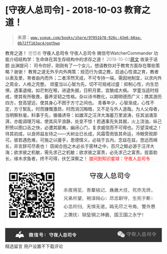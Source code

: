 # [守夜人总司令] - 2018-10-03 教育之道！

> 来源：[`www.yuque.com/books/share/97051b78-926c-43e6-b0aa-0b72ff163ac4/gqthwo`](https://www.yuque.com/books/share/97051b78-926c-43e6-b0aa-0b72ff163ac4/gqthwo)

<ne-p id="520f42f3293818f927861ebbd5b15da4_p_0" data-lake-id="520f42f3293818f927861ebbd5b15da4_p_0"><ne-text id="ufbad7351" style="color: rgb(51, 51, 51);">教育之道！</ne-text></ne-p> <ne-p id="afc3b1ad6e41811b3863b8f4336b5b99" data-lake-id="afc3b1ad6e41811b3863b8f4336b5b99"><ne-text id="u52f090b2" style="color: rgb(140, 140, 140);">觉悟者</ne-text> <ne-text id="u2f021c28" ne-fontsize="14">守夜人总司令</ne-text></ne-p> <ne-p id="35823c6b50a2ce53ddcd998caeb317e6" data-lake-id="35823c6b50a2ce53ddcd998caeb317e6"><ne-text id="u33258dee" ne-fontsize="14" ne-bold="true" style="color: rgb(51, 51, 51);">守夜人总司令</ne-text></ne-p> <ne-p id="5037274290ab8303dbf1513722ff137f" data-lake-id="5037274290ab8303dbf1513722ff137f"><ne-text id="ud896901b" ne-fontsize="14" style="color: rgb(51, 51, 51);">微信号</ne-text><ne-text id="u16267e84" ne-fontsize="14" style="color: rgb(51, 51, 51);">WatcherCommander</ne-text></ne-p> <ne-p id="9f7aa44d4e1e864610da2d1e6220be91" data-lake-id="9f7aa44d4e1e864610da2d1e6220be91"><ne-text id="u6e62c038" ne-fontsize="14" style="color: rgb(51, 51, 51);">功能介绍</ne-text><ne-text id="ua254084e" ne-fontsize="14" style="color: rgb(51, 51, 51);">结构学：生命体在其生存结构中的求存之道！</ne-text></ne-p> <ne-p id="481f99c5f059e57330d8e9cc2d3a543f" data-lake-id="481f99c5f059e57330d8e9cc2d3a543f"><ne-text id="ub6f9b7f6" style="color: rgb(140, 140, 140);">2018-10-03</ne-text>[<ne-text id="uf78737fa" ne-fontsize="14">原文</ne-text>](https://mp.weixin.qq.com/s?__biz=MzAxNDk1NjI2Mw==&mid=2247483932&idx=1&sn=6b810ad6e04eec3ed188da154477d6fb&chksm=9b8a2194acfda882acdd8236493ccaa582c298d14f25de943a2230c90a9707fe7d72d335bc7c&scene=27#wechat_redirect&cpage=483)</ne-p> <ne-p id="29093b036a745f5dee6fe39b78f28008" data-lake-id="29093b036a745f5dee6fe39b78f28008"><ne-text id="ufd961053" style="color: rgb(51, 51, 51);">收录于话题</ne-text></ne-p> <ne-p id="169ab107a4992c3b00a9eb624f5fa447" data-lake-id="169ab107a4992c3b00a9eb624f5fa447" ne-alignment="left"><ne-text id="u95a6cdd8" ne-fontsize="14" style="color: rgb(51, 51, 51);">出渊提问： 司令你好，刚刚有了一个女儿，想请教你对于教育方面存在哪些策略？谢谢！</ne-text></ne-p> <ne-p id="8e01892add91876a758b19a9ede9210a" data-lake-id="8e01892add91876a758b19a9ede9210a"><ne-text id="u1b4008d4" style="color: rgb(51, 51, 51);">教育之道无外乎内外两策：规范行为谓之教，启迪心性谓之育，教者以表及里，育者由内而外；二者浑然天成，不可专持一端，需因地制宜，以求内外之周全，人格之完整。</ne-text></ne-p> <ne-p id="be7cda83b9b4d751f40b41670fd28078" data-lake-id="be7cda83b9b4d751f40b41670fd28078"><ne-text id="uc87a4812" style="color: rgb(51, 51, 51);">顽童当以心智为先，切不可规戒过盛：抑制心性，内生恐惧，遇事退缩，如芒刺在喉，进退失据，日积月累，宜酿成大祸。 学童当适时规戒，使其有所敬畏，蓄养坚韧之性格。杂以诗书教化，以期明德而广义；携其游历四方，登高望远，使其身心不困于方寸之间也。</ne-text></ne-p> <ne-p id="df448b5c1408a7c3d294c294bb27f02d" data-lake-id="df448b5c1408a7c3d294c294bb27f02d"><ne-text id="u8047a1f3" style="color: rgb(51, 51, 51);">青春年少，心智渐成，心性不定，方寸絮乱，时而慷慨激昂，时而消沉晦暗，又不足与外人道哉。为人父母者，当明察秋毫，料事于先，循循诱导：如雄浑之汪洋大海蓄万里波涛，任其汹涌澎湃，亦能调理万端，使其风平浪静，处变不惊！若遇事先失其据，火上浇油，纵己积愤以图口舌之快，必遭其鄙夷，幽闭心门，复求威信而不可得也。万望深戒之！</ne-text></ne-p> <ne-p id="3a20893de47210b7e16a9fe16a19ff0e" data-lake-id="3a20893de47210b7e16a9fe16a19ff0e"><ne-text id="u11b9d490" style="color: rgb(51, 51, 51);">待其初成，以良师益友待之——大树业已长成，风霜雪雨皆其命运，冷眼旁观即可。彼若遇危难，可施之以援手，恩德情义，必铭于五内，念兹在兹，悠远而绵长，非言辞可尽表也！</ne-text></ne-p> <ne-p id="2091a8b70bcf241e95d4d68cbdda5a54" data-lake-id="2091a8b70bcf241e95d4d68cbdda5a54"><ne-text id="u6e4a43b3" style="color: rgb(51, 51, 51);">窃闻合抱之木必长于密林之中，百尺之鲸必游于汪洋大海；欲求彼之机敏，需先求己之机敏；欲求彼之富贵，必先求己之富贵。拔苗助长，缘木求鱼者，终不可得，伏乞深察之！</ne-text></ne-p> <ne-p id="5abc5829dc26550593a09a24bf4dc069" data-lake-id="5abc5829dc26550593a09a24bf4dc069"><ne-text id="ud01f74ce" ne-bold="true" style="color: rgb(255, 0, 0);">提问到知识星球：守夜人总司令</ne-text></ne-p> <ne-p id="28fb621961ff5e496ef1720f20a96fbe" data-lake-id="28fb621961ff5e496ef1720f20a96fbe" ne-alignment="center"><ne-card data-card-name="image" data-card-type="inline" id="EtAn0" data-event-boundary="card" style="color: rgb(51, 51, 51);">![](img/d7963860a810cc9c9040667018abffaa.png)  <ne-h3 id="vdAHJ" data-lake-id="vdAHJ"><ne-heading-ext><ne-heading-anchor></ne-heading-anchor><ne-heading-fold></ne-heading-fold></ne-heading-ext><ne-heading-content><ne-text id="ufb3e006f" ne-fontsize="16" style="color: rgb(51, 51, 51);">精选留言</ne-text></ne-heading-content></ne-h3> <ne-p id="cb75f737b975bc88e781c26d136782f7" data-lake-id="cb75f737b975bc88e781c26d136782f7"><ne-text id="u19bac1f6" style="color: rgb(51, 51, 51);">用户设置不下载评论</ne-text></ne-p></ne-card></ne-p>